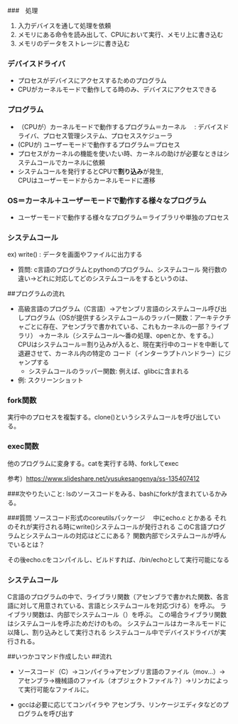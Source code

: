 ###　処理


1. 入力デバイスを通して処理を依頼
2. メモリにある命令を読み出して、CPUにおいて実行、メモリ上に書き込む
3. メモリのデータをストレージに書き込む

### デバイスドライバ
* プロセスがデバイスにアクセスするためのプログラム
* CPUがカーネルモードで動作してる時のみ、デバイスにアクセスできる

### プログラム
* （CPUが）カーネルモードで動作するプログラム＝カーネル
　: デバイスドライバ、プロセス管理システム、プロセススケジューラ
*  (CPUが) ユーザーモードで動作するプログラム＝プロセス
  * プロセスがカーネルの機能を使いたい時、カーネルの助けが必要なときはシステムコールでカーネルに依頼
  * システムコールを発行するとCPUで<b>割り込み</b>が発生,<br>
  CPUはユーザーモードからカーネルモードに遷移


### OS＝カーネル＋ユーザーモードで動作する様々なプログラム
* ユーザーモードで動作する様々なプログラム＝ライブラリや単独のプロセス

### システムコール
ex) write() : データを画面やファイルに出力する
* 質問: c言語のプログラムとpythonのプログラム、システムコール
発行数の違い→どれに対応してどのシステムコールをするというのは、

##プログラムの流れ
* 高級言語のプログラム（C言語）→アセンブリ言語のシステムコール呼び出しプログラム（OSが提供するシステムコールのラッパー関数：アーキテクチャごとに存在、アセンブラで書かれている、これもカーネルの一部？ライブラリ）
→カーネル（システムコール〜番の処理、openとか、をする。）
CPUはシステムコール＝割り込みが入ると、現在実行中のコードを中断して退避させて、カーネル内の特定の
コード（インターラプトハンドラー）にジャンプする
  * システムコールのラッパー関数: 例えば、glibcに含まれる
* 例: スクリーンショット

### fork関数
実行中のプロセスを複製する。clone()というシステムコールを呼び出している。

### exec関数
他のプログラムに変身する。catを実行する時、forkしてexec

参考）https://www.slideshare.net/yusukesangenya/ss-135407412

###次やりたいこと: lsのソースコードをみる、bashにforkが含まれているかみる。

###質問
ソースコード形式のcoreutilsパッケージ　
中にecho.c とかある
それのそれが実行される時にwrite()システムコールが発行される
このC言語プログラムとシステムコールの対応はどこにある？
関数内部でシステムコールが呼んでいるとは？

その後echo.cをコンパイルし、ビルドすれば、/bin/echoとして実行可能になる

### システムコール
C言語のプログラムの中で、ライブラリ関数（アセンブラで書かれた関数、各言語に対して用意されている、言語とシステムコールを対応づける）を呼ぶ。
ライブラリ関数は、内部でシステムコール（）を呼ぶ。
この場合ライブラリ関数はシステムコールを呼ぶためだけのもの。
システムコールはカーネルモードに以降し、割り込みとして実行される
システムコール中でデバイスドライバが実行される。


##いつかコマンド作成したい
##流れ
* ソースコード（C）→コンパイラ→アセンブリ言語のファイル（mov...）→アセンブラ→機械語のファイル（オブジェクトファイル？）→リンカによって実行可能なファイルに。

* gccは必要に応じてコンパイラや アセンブラ、リンケージエディタなどのプログラムを呼び出す



　

